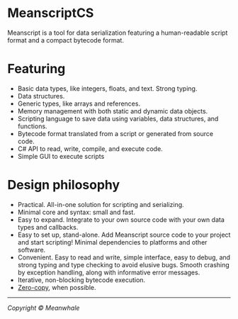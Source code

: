 # MeanscriptCS
Meanscript is a tool for data serialization featuring a human-readable script format and a compact bytecode format.

# Featuring

- Basic data types, like integers, floats, and text. Strong typing.
- Data structures.
- Generic types, like arrays and references.
- Memory management with both static and dynamic data objects.
- Scripting language to save data using variables, data structures, and functions.
- Bytecode format translated from a script or generated from source code.
- C# API to read, write, compile, and execute code.
- Simple GUI to execute scripts

# Design philosophy

- Practical. All-in-one solution for scripting and serializing.
- Minimal core and syntax: small and fast.
- Easy to expand. Integrate to your own source code with your own data types and callbacks.
- Easy to set up, stand-alone. Add Meanscript source code to your project and start scripting! Minimal dependencies to platforms and other software.
- Convenient. Easy to read and write, simple interface, easy to debug, and strong typing and type checking to avoid elusive bugs. Smooth crashing by exception handling, along with informative error messages.
- Iterative, non-blocking bytecode execution.
- <a href=https://en.wikipedia.org/wiki/Zero-copy>Zero-copy</a>, when possible.

<!--swiss army knife, “opposite of domain-specific language (DSL)”, the one tool to all data serialization needs in a project.
no need to have multiple tools and languages in addition to source code.
known limitations: not going to oversome things like source code language’s own serialization. Not a tool for executable scripts… yet.

Architecture

komponentit

How to run project
-->

---

<i>Copyright &copy; Meanwhale</i>

